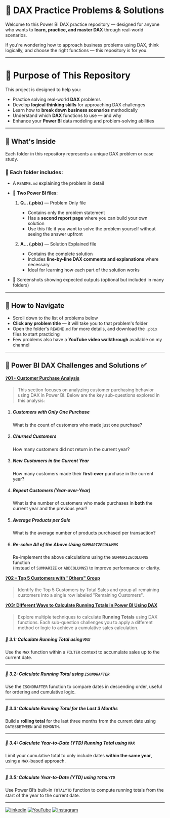 
# 🧠 DAX Practice Problems & Solutions

Welcome to this Power BI DAX practice repository — designed for anyone who wants to **learn, practice, and master DAX** through real-world scenarios.

If you're wondering how to approach business problems using DAX, think logically, and choose the right functions — this repository is for you.

---

# 🎯 Purpose of This Repository

This project is designed to help you:

-  Practice solving real-world **DAX** problems  
-  Develop **logical thinking skills** for approaching DAX challenges  
-  Learn how to **break down business scenarios** methodically  
-  Understand which **DAX** functions to use — and why  
-  Enhance your **Power BI** data modeling and problem-solving abilities


---

## 📂 What's Inside

Each folder in this repository represents a unique DAX problem or case study.

### 🧩 Each folder includes:

- A `README.md` explaining the problem in detail
- 📁 **Two Power BI files**:
  
  1. **Q... (.pbix)** — Problem Only file  
     - Contains only the problem statement  
     - Has a **second report page** where you can build your own solution  
     - Use this file if you want to solve the problem yourself without seeing the answer upfront

  2. **A... (.pbix)** — Solution Explained file  
     - Contains the complete solution  
     - Includes **line-by-line DAX comments and explanations** where necessary  
     - Ideal for learning how each part of the solution works

- 📸 Screenshots showing expected outputs (optional but included in many folders)

---

## 🔗 How to Navigate

- Scroll down to the list of problems below
- **Click any problem title** — it will take you to that problem's folder
- Open the folder's `README.md` for more details, and download the `.pbix` files to start practicing
- Few problems also have a **YouTube video walkthrough** available on my channel
---

## 🧩 Power BI DAX Challenges and Solutions ✅

[❓**01 - Customer Purchase Analysis**](https://github.com/Ahammedjaleel/dax-problems-and-solutions/tree/main/01-customer-purchase-analysis)



> This section focuses on analyzing customer purchasing behavior using DAX in Power BI. Below are the key sub-questions explored in this analysis:

1. ##### Customers with Only One Purchase
   What is the count of customers who made just one purchase?

2. ##### Churned Customers  
   How many customers did not return in the current year?

3. ##### New Customers in the Current Year 
   How many customers made their **first-ever** purchase in the current year?

4. ##### Repeat Customers (Year-over-Year)
   What is the number of customers who made purchases in **both** the current year and the previous year?

5. ##### Average Products per Sale
   What is the average number of products purchased per transaction?

6. ##### Re-solve All of the Above Using `SUMMARIZECOLUMNS` 
   Re-implement the above calculations using the `SUMMARIZECOLUMNS` function  
   (instead of `SUMMARIZE` or `ADDCOLUMNS`) to improve performance or clarity.
   
[❓**02 – Top 5 Customers with "Others" Group**](https://github.com/Ahammedjaleel/dax-problems-and-solutions/tree/main/02-top-5-customers-with-others-group)

> Identify the Top 5 Customers by Total Sales and group all remaining customers into a single row labeled "Remaining Customers".





[❓**03: Different Ways to Calculate Running Totals in Power BI Using DAX**](https://github.com/Ahammedjaleel/dax-problems-and-solutions/tree/main/dax-running-total-problems-solutions)

> Explore multiple techniques to calculate **Running Totals** using DAX functions. Each sub-question challenges you to apply a different method or logic to achieve a cumulative sales calculation.

##### 🔹 3.1: Calculate Running Total using `MAX`

Use the `MAX` function within a `FILTER` context to accumulate sales up to the current date.

---

##### 🔹 3.2: Calculate Running Total using `ISONORAFTER`

Use the `ISONORAFTER` function to compare dates in descending order, useful for ordering and cumulative logic.

---

##### 🔹 3.3: Calculate Running Total for the Last 3 Months

Build a **rolling total** for the last three months from the current date using `DATESBETWEEN` and `EOMONTH`.

---

##### 🔹 3.4: Calculate Year-to-Date (YTD) Running Total using `MAX`

Limit your cumulative total to only include dates **within the same year**, using a `MAX`-based approach.

---

##### 🔹 3.5: Calculate Year-to-Date (YTD) using `TOTALYTD`

Use Power BI’s built-in `TOTALYTD` function to compute running totals from the start of the year to the current date.

---







[![linkedin](https://img.shields.io/badge/linkedin-0A66C2?style=for-the-badge&logo=linkedin&logoColor=white)](https://www.linkedin.com/in/ahammed-jaleel-33772b5b/)
[![YouTube](https://img.shields.io/badge/youtube-FF0000?style=for-the-badge&logo=youtube&logoColor=white)](https://www.youtube.com/@mobsanalytics)
[![Instagram](https://img.shields.io/badge/instagram-C13584?style=for-the-badge&logo=instagram&logoColor=white)](https://www.instagram.com/mobsanalytics/)



